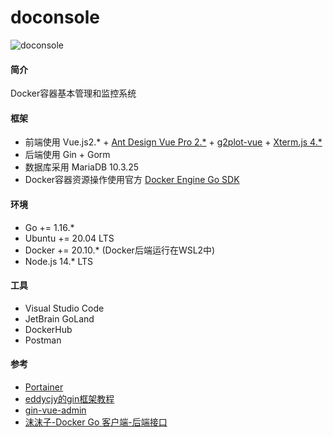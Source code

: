 # doconsole

![doconsole](https://images.gitee.com/uploads/images/2021/0523/105956_4bd20cef_1588908.png "logo.png")

#### 简介

Docker容器基本管理和监控系统

#### 框架

* 前端使用 Vue.js2.* + [Ant Design Vue Pro 2.*](https://github.com/vueComponent/ant-design-vue-pro) + [g2plot-vue](https://github.com/open-data-plan/g2plot-vue) + [Xterm.js 4.*](https://xtermjs.org/)
* 后端使用 Gin + Gorm
* 数据库采用 MariaDB 10.3.25
* Docker容器资源操作使用官方 [Docker Engine Go SDK](https://docs.docker.com/engine/api/sdk/)

#### 环境

* Go += 1.16.*
* Ubuntu += 20.04 LTS
* Docker += 20.10.* (Docker后端运行在WSL2中)
* Node.js 14.* LTS

#### 工具

* Visual Studio Code
* JetBrain GoLand
* DockerHub
* Postman

#### 参考

* [Portainer](https://github.com/portainer/portainer)
* [eddycjy的gin框架教程](https://eddycjy.com/tags/gin/)
* [gin-vue-admin](https://github.com/flipped-aurora/gin-vue-admin)
* [沫沫子-Docker Go 客户端-后端接口](https://lovehyh.top/detail/3ZeVa3G7k?ak=1621843607#%E5%90%8E%E7%AB%AF%E6%8E%A5%E5%8F%A3)
